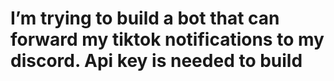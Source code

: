 # I’m trying to build a bot that can forward my tiktok notifications to my discord. Api key is needed to build
